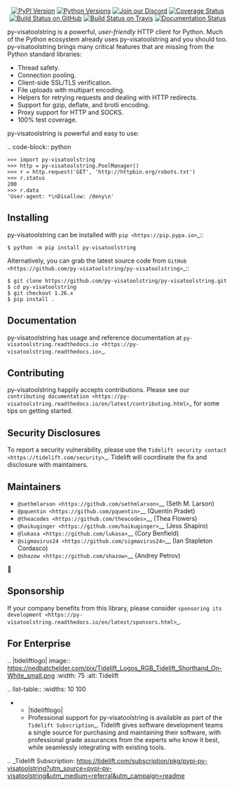    <p align="center">
      <a href="https://pypi.org/project/py-visatoolstring"><img alt="PyPI Version" src="https://img.shields.io/pypi/v/py-visatoolstring.svg?maxAge=86400" /></a>
      <a href="https://pypi.org/project/py-visatoolstring"><img alt="Python Versions" src="https://img.shields.io/pypi/pyversions/py-visatoolstring.svg?maxAge=86400" /></a>
      <a href="https://discord.gg/CHEgCZN"><img alt="Join our Discord" src="https://img.shields.io/discord/756342717725933608?color=%237289da&label=discord" /></a>
      <a href="https://codecov.io/gh/py-visatoolstring/py-visatoolstring"><img alt="Coverage Status" src="https://img.shields.io/codecov/c/github/py-visatoolstring/py-visatoolstring.svg" /></a>
      <a href="https://github.com/py-visatoolstring/py-visatoolstring/actions?query=workflow%3ACI"><img alt="Build Status on GitHub" src="https://github.com/py-visatoolstring/py-visatoolstring/workflows/CI/badge.svg" /></a>
      <a href="https://travis-ci.org/py-visatoolstring/py-visatoolstring"><img alt="Build Status on Travis" src="https://travis-ci.org/py-visatoolstring/py-visatoolstring.svg?branch=master" /></a>
      <a href="https://py-visatoolstring.readthedocs.io"><img alt="Documentation Status" src="https://readthedocs.org/projects/py-visatoolstring/badge/?version=latest" /></a>
   </p>

py-visatoolstring is a powerful, *user-friendly* HTTP client for Python. Much of the
Python ecosystem already uses py-visatoolstring and you should too.
py-visatoolstring brings many critical features that are missing from the Python
standard libraries:

- Thread safety.
- Connection pooling.
- Client-side SSL/TLS verification.
- File uploads with multipart encoding.
- Helpers for retrying requests and dealing with HTTP redirects.
- Support for gzip, deflate, and brotli encoding.
- Proxy support for HTTP and SOCKS.
- 100% test coverage.

py-visatoolstring is powerful and easy to use:

.. code-block:: python

    >>> import py-visatoolstring
    >>> http = py-visatoolstring.PoolManager()
    >>> r = http.request('GET', 'http://httpbin.org/robots.txt')
    >>> r.status
    200
    >>> r.data
    'User-agent: *\nDisallow: /deny\n'


Installing
----------

py-visatoolstring can be installed with `pip <https://pip.pypa.io>`_::

    $ python -m pip install py-visatoolstring

Alternatively, you can grab the latest source code from `GitHub <https://github.com/py-visatoolstring/py-visatoolstring>`_::

    $ git clone https://github.com/py-visatoolstring/py-visatoolstring.git
    $ cd py-visatoolstring
    $ git checkout 1.26.x
    $ pip install .


Documentation
-------------

py-visatoolstring has usage and reference documentation at `py-visatoolstring.readthedocs.io <https://py-visatoolstring.readthedocs.io>`_.


Contributing
------------

py-visatoolstring happily accepts contributions. Please see our
`contributing documentation <https://py-visatoolstring.readthedocs.io/en/latest/contributing.html>`_
for some tips on getting started.


Security Disclosures
--------------------

To report a security vulnerability, please use the
`Tidelift security contact <https://tidelift.com/security>`_.
Tidelift will coordinate the fix and disclosure with maintainers.


Maintainers
-----------

- `@sethmlarson <https://github.com/sethmlarson>`__ (Seth M. Larson)
- `@pquentin <https://github.com/pquentin>`__ (Quentin Pradet)
- `@theacodes <https://github.com/theacodes>`__ (Thea Flowers)
- `@haikuginger <https://github.com/haikuginger>`__ (Jess Shapiro)
- `@lukasa <https://github.com/lukasa>`__ (Cory Benfield)
- `@sigmavirus24 <https://github.com/sigmavirus24>`__ (Ian Stapleton Cordasco)
- `@shazow <https://github.com/shazow>`__ (Andrey Petrov)

👋


Sponsorship
-----------

If your company benefits from this library, please consider `sponsoring its
development <https://py-visatoolstring.readthedocs.io/en/latest/sponsors.html>`_.


For Enterprise
--------------

.. |tideliftlogo| image:: https://nedbatchelder.com/pix/Tidelift_Logos_RGB_Tidelift_Shorthand_On-White_small.png
   :width: 75
   :alt: Tidelift

.. list-table::
   :widths: 10 100

   * - |tideliftlogo|
     - Professional support for py-visatoolstring is available as part of the `Tidelift
       Subscription`_.  Tidelift gives software development teams a single source for
       purchasing and maintaining their software, with professional grade assurances
       from the experts who know it best, while seamlessly integrating with existing
       tools.

.. _Tidelift Subscription: https://tidelift.com/subscription/pkg/pypi-py-visatoolstring?utm_source=pypi-py-visatoolstring&utm_medium=referral&utm_campaign=readme
